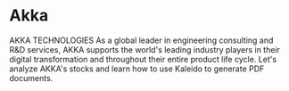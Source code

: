 # Akka
AKKA TECHNOLOGIES  As a global leader in engineering consulting and R&amp;D services, AKKA supports the world's leading industry players in their digital transformation and throughout their entire product life cycle.  Let's analyze AKKA's stocks and learn how to use Kaleido to generate PDF documents.
